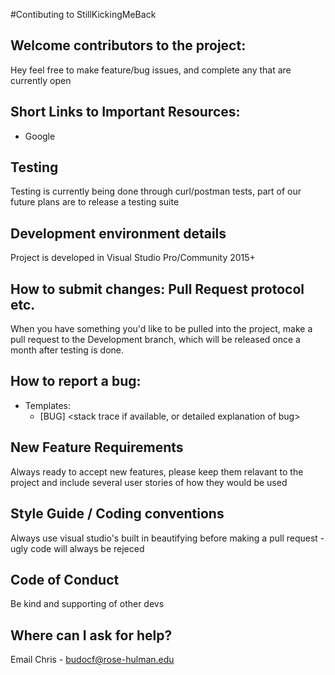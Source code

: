 #Contibuting to StillKickingMeBack

## Welcome contributors to the project: 
Hey feel free to make feature/bug issues, and complete any that are currently open


## Short Links to Important Resources:
* Google
## Testing
Testing is currently being done through curl/postman tests, part of our future plans are to release a testing suite
## Development environment details
Project is developed in Visual Studio Pro/Community 2015+
## How to submit changes: Pull Request protocol etc. 
When you have something you'd like to be pulled into the project, make a pull request to the Development branch, 
which will be released once a month after testing is done.

## How to report a bug: 
* Templates: 
  * [BUG] <Issue>
    <stack trace if available, or detailed explanation of bug>
    
## New Feature Requirements
Always ready to accept new features, please keep them relavant to the project and include several user stories of how they would be used

## Style Guide / Coding conventions 
Always use visual studio's built in beautifying before making a pull request - ugly code will always be rejeced

## Code of Conduct
Be kind and supporting of other devs


## Where can I ask for help?
Email Chris - budocf@rose-hulman.edu
